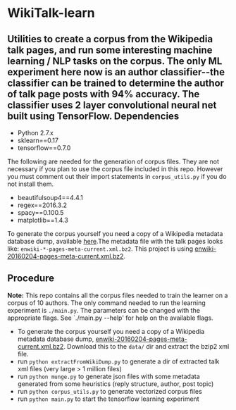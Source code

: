 # WikiTalk-learn
Utilities to create a corpus from the Wikipedia talk pages, and run some interesting machine learning / NLP tasks on the corpus. The only ML experiment here now is an author classifier--the classifier can be trained to determine the author of talk page posts with 94% accuracy. The classifier uses 2 layer convolutional neural net built using TensorFlow.
Dependencies
------------
* Python 2.7.x
* sklearn==0.17
* tensorflow==0.7.0

The following are needed for the generation of corpus files. They are not necessary if you plan to use the corpus file included in this repo.
However you must comment out their import statements in `corpus_utils.py` if you do not install them.

* beautifulsoup4==4.4.1
* regex==2016.3.2
* spacy==0.100.5
* matplotlib==1.4.3

To generate the corpus yourself you need a copy of a Wikipedia metadata database dump, available [here](https://dumps.wikimedia.org/enwiki/).The metadata file with the talk pages looks like: `enwiki-*-pages-meta-current.xml.bz2`. This project is using [enwiki-20160204-pages-meta-current.xml.bz2](https://dumps.wikimedia.org/enwiki/20160204/).

Procedure
---------
**Note:** This repo contains all the corpus files needed to train the learner on a corpus of 10 authors. The only command needed to run the learning experiment is `./main.py`.
The parameters can be changed with the appropriate flags. See `./main.py --help' for help on the available flags. 

* To generate the corpus yourself you need a copy of a Wikipedia metadata database dump, [enwiki-20160204-pages-meta-current.xml.bz2](https://dumps.wikimedia.org/enwiki/20160204/). Download this to the `data/` dir and extract the bzip2 xml file.
* run `python extractFromWikiDump.py` to generate a dir of extracted talk xml files (very large > 1 million files)
* run `python munge.py` to generate json files with some metadata generated from some heuristics (reply structure, author, post topic)
* run `python corpus_utils.py` to generate vectorized corpus files
* run `python main.py` to start the tensorflow learning experiment


